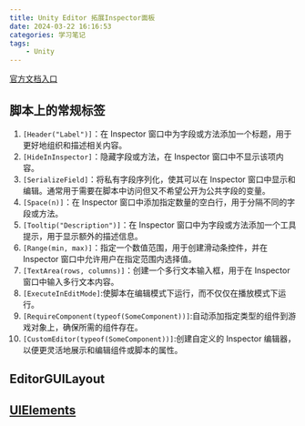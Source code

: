 ```yaml
---
title: Unity Editor 拓展Inspector面板
date: 2024-03-22 16:16:53
categories: 学习笔记
tags:
    - Unity
---
```

[官方文档入口](https://docs.unity.cn/cn/2021.1/Manual/UsingTheInspector.html)
## 脚本上的常规标签
1. `[Header("Label")]`：在 Inspector 窗口中为字段或方法添加一个标题，用于更好地组织和描述相关内容。
2. `[HideInInspector]`：隐藏字段或方法，在 Inspector 窗口中不显示该项内容。
3. `[SerializeField]`：将私有字段序列化，使其可以在 Inspector 窗口中显示和编辑。通常用于需要在脚本中访问但又不希望公开为公共字段的变量。
4. `[Space(n)]`：在 Inspector 窗口中添加指定数量的空白行，用于分隔不同的字段或方法。
5. `[Tooltip("Description")]`：在 Inspector 窗口中为字段或方法添加一个工具提示，用于显示额外的描述信息。
6. `[Range(min, max)]`：指定一个数值范围，用于创建滑动条控件，并在 Inspector 窗口中允许用户在指定范围内选择值。
7. `[TextArea(rows, columns)]`：创建一个多行文本输入框，用于在 Inspector 窗口中输入多行文本内容。
8. `[ExecuteInEditMode]`:使脚本在编辑模式下运行，而不仅仅在播放模式下运行。
9. `[RequireComponent(typeof(SomeComponent))]`:自动添加指定类型的组件到游戏对象上，确保所需的组件存在。
10. `[CustomEditor(typeof(SomeComponent))]`:创建自定义的 Inspector 编辑器，以便更灵活地展示和编辑组件或脚本的属性。

## EditorGUILayout 

## [UIElements](https://docs.unity.cn/cn/2019.4/Manual/UIElements.html)

